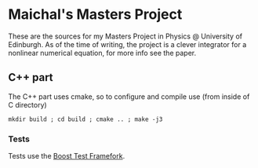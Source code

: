 Maichal's Masters Project
=======

These are the sources for my Masters Project in Physics @ University of Edinburgh. As of the time of writing, the project is a clever integrator for a nonlinear numerical equation, for more info see the paper.

## C++ part

The C++ part uses cmake, so to configure and compile use (from inside of C directory)

    mkdir build ; cd build ; cmake .. ; make -j3

### Tests

Tests use the [Boost Test Framefork](http://www.boost.org/doc/libs/1_54_0/libs/test/doc/html/index.html).

